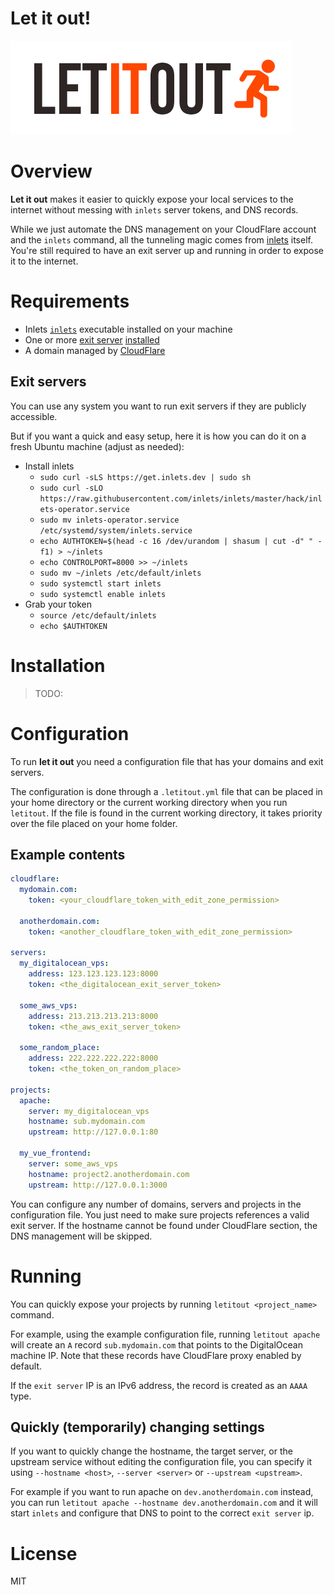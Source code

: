 # Let it out!

<img src="docs/logo.png" />

# Overview

**Let it out** makes it easier to quickly expose your local services to the internet without
messing with `inlets` server tokens, and DNS records.

While we just automate the DNS management on your CloudFlare account and the `inlets` command,
all the tunneling magic comes from [inlets](https://github.com/inlets/inlets) itself. You're still
required to have an exit server up and running in order to expose it to the internet.

# Requirements

- Inlets [`inlets`](https://github.com/inlets/inlets#install-the-cli) executable installed on your machine
- One or more [exit server](https://docs.inlets.dev/#/?id=exit-servers) [installed](https://github.com/inlets/inlets/blob/master/docs/vps.md)
- A domain managed by [CloudFlare](https://www.cloudflare.com/)

## Exit servers

You can use any system you want to run exit servers if they are publicly accessible.

But if you want a quick and easy setup, here it is how you can do it on a fresh Ubuntu machine (adjust as needed):

- Install inlets
  - `sudo curl -sLS https://get.inlets.dev | sudo sh`
  - `sudo curl -sLO https://raw.githubusercontent.com/inlets/inlets/master/hack/inlets-operator.service`
  - `sudo mv inlets-operator.service /etc/systemd/system/inlets.service`
  - `echo AUTHTOKEN=$(head -c 16 /dev/urandom | shasum | cut -d" " -f1) > ~/inlets`
  - `echo CONTROLPORT=8000 >> ~/inlets`
  - `sudo mv ~/inlets /etc/default/inlets`
  - `sudo systemctl start inlets`
  - `sudo systemctl enable inlets`
- Grab your token
  - `source /etc/default/inlets`
  - `echo $AUTHTOKEN`

# Installation

> TODO:

# Configuration

To run **let it out** you need a configuration file that has your domains and exit servers.

The configuration is done through a `.letitout.yml` file that can be placed in your home directory or the current working directory when you run `letitout`. If the file is found in the current working directory, it takes priority over the file placed on your home folder.

## Example contents

```yaml
cloudflare:
  mydomain.com:
    token: <your_cloudflare_token_with_edit_zone_permission>

  anotherdomain.com:
    token: <another_cloudflare_token_with_edit_zone_permission>

servers:
  my_digitalocean_vps:
    address: 123.123.123.123:8000
    token: <the_digitalocean_exit_server_token>

  some_aws_vps:
    address: 213.213.213.213:8000
    token: <the_aws_exit_server_token>

  some_random_place:
    address: 222.222.222.222:8000
    token: <the_token_on_random_place>

projects:
  apache:
    server: my_digitalocean_vps
    hostname: sub.mydomain.com
    upstream: http://127.0.0.1:80

  my_vue_frontend:
    server: some_aws_vps
    hostname: project2.anotherdomain.com
    upstream: http://127.0.0.1:3000
```

You can configure any number of domains, servers and projects in the configuration file. You just need to make sure projects references a valid exit server. If the hostname cannot be found under CloudFlare section, the DNS management will be skipped.

# Running

You can quickly expose your projects by running `letitout <project_name>` command.

For example, using the example configuration file, running `letitout apache` will create an `A` record `sub.mydomain.com` that points to the DigitalOcean machine IP. Note that these records have CloudFlare proxy enabled by default.

If the `exit server` IP  is an IPv6 address, the record is created as an `AAAA` type.

## Quickly (temporarily) changing settings

If you want to quickly change the hostname, the target server, or the upstream service without editing the configuration file, you can specify it using `--hostname <host>`, `--server <server>` or `--upstream <upstream>`.

For example if you want to run apache on `dev.anotherdomain.com` instead, you can run `letitout apache --hostname dev.anotherdomain.com` and it will start `inlets` and configure that DNS to point to the correct `exit server` ip.

# License

MIT
